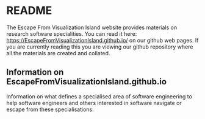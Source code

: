 # README

The Escape From Visualization Island website provides materials on research software specialities. You can read it here: https://EscapeFromVisualizationIsland.github.io/ on our github web pages. If you are currently reading this you are viewing our github repository where all the materials are created and collated.

## Information on EscapeFromVisualizationIsland.github.io
Information on what defines a specialised area of software engineering to help software engineers and others interested in software navigate or escape from these specialisations.
